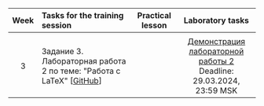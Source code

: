 | Week | Tasks for the training session | Practical lesson | Laboratory tasks |
|:------:|:----------|:----------:|:----------:|
 | |
| 3 | Задание 3. Лабораторная работа 2 по теме: "Работа с LaTeX" [[GitHub](./9вариант.pdf)]  |  | [Демонстрация лабораторной работы 2](./123/Лаб1) <br> Deadline: 29.03.2024, 23:59 MSK 

